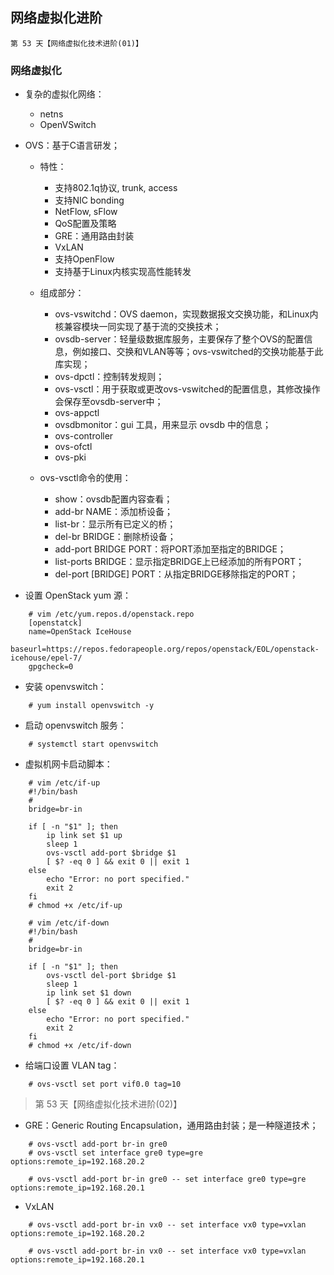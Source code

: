 ## 网络虚拟化进阶

    第 53 天【网络虚拟化技术进阶(01)】

### 网络虚拟化
- 复杂的虚拟化网络：
    + netns
    + OpenVSwitch

- OVS：基于C语言研发；
    + 特性：
        * 支持802.1q协议, trunk, access
        * 支持NIC bonding
        * NetFlow, sFlow
        * QoS配置及策略
        * GRE：通用路由封装
        * VxLAN
        * 支持OpenFlow
        * 支持基于Linux内核实现高性能转发

    + 组成部分：
        * ovs-vswitchd：OVS daemon，实现数据报文交换功能，和Linux内核兼容模块一同实现了基于流的交换技术；
        * ovsdb-server：轻量级数据库服务，主要保存了整个OVS的配置信息，例如接口、交换和VLAN等等；ovs-vswitched的交换功能基于此库实现；
        * ovs-dpctl：控制转发规则；
        * ovs-vsctl：用于获取或更改ovs-vswitched的配置信息，其修改操作会保存至ovsdb-server中；
        * ovs-appctl
        * ovsdbmonitor：gui 工具，用来显示 ovsdb 中的信息；
        * ovs-controller
        * ovs-ofctl
        * ovs-pki

    + ovs-vsctl命令的使用：
        * show：ovsdb配置内容查看；
        * add-br NAME：添加桥设备；
        * list-br：显示所有已定义的桥；
        * del-br BRIDGE：删除桥设备；
        * add-port BRIDGE PORT：将PORT添加至指定的BRIDGE；
        * list-ports BRIDGE：显示指定BRIDGE上已经添加的所有PORT；
        * del-port [BRIDGE] PORT：从指定BRIDGE移除指定的PORT；

- 设置 OpenStack yum 源：
```
    # vim /etc/yum.repos.d/openstack.repo
    [openstatck]
    name=OpenStack IceHouse
    baseurl=https://repos.fedorapeople.org/repos/openstack/EOL/openstack-icehouse/epel-7/
    gpgcheck=0
```

- 安装 openvswitch：
```
    # yum install openvswitch -y
```

- 启动 openvswitch 服务：
```
    # systemctl start openvswitch
```

- 虚拟机网卡启动脚本：
```
    # vim /etc/if-up
    #!/bin/bash
    #
    bridge=br-in

    if [ -n "$1" ]; then
        ip link set $1 up
        sleep 1
        ovs-vsctl add-port $bridge $1
        [ $? -eq 0 ] && exit 0 || exit 1
    else
        echo "Error: no port specified."
        exit 2
    fi
    # chmod +x /etc/if-up

    # vim /etc/if-down
    #!/bin/bash
    #
    bridge=br-in

    if [ -n "$1" ]; then
        ovs-vsctl del-port $bridge $1
        sleep 1
        ip link set $1 down
        [ $? -eq 0 ] && exit 0 || exit 1
    else 
        echo "Error: no port specified."
        exit 2
    fi
    # chmod +x /etc/if-down
```

- 给端口设置 VLAN tag：
```
    # ovs-vsctl set port vif0.0 tag=10
```


>   第 53 天【网络虚拟化技术进阶(02)】


- GRE：Generic Routing Encapsulation，通用路由封装；是一种隧道技术；
```
    # ovs-vsctl add-port br-in gre0
    # ovs-vsctl set interface gre0 type=gre options:remote_ip=192.168.20.2

    # ovs-vsctl add-port br-in gre0 -- set interface gre0 type=gre options:remote_ip=192.168.20.1
```

- VxLAN
```
    # ovs-vsctl add-port br-in vx0 -- set interface vx0 type=vxlan options:remote_ip=192.168.20.2

    # ovs-vsctl add-port br-in vx0 -- set interface vx0 type=vxlan options:remote_ip=192.168.20.1
```

